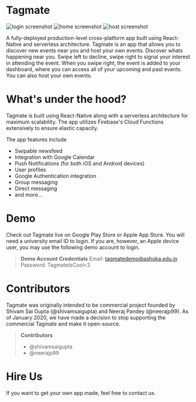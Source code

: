 
# Tagmate
![login screenshot](https://tagmateapp.com/gifs/login.gif)  ![home screenshot](https://tagmateapp.com/gifs/swipe1.gif) ![host screenshot](https://tagmateapp.com/gifs/host.gif)


A fully-deployed production-level cross-platform app built using React-Native and serverless architecture. Tagmate is an app that allows you to discover new events near you and host your own events. Discover whats happening near you. Swipe left to decline, swipe right to signal your interest in attending the event. When you swipe right, the event is added to your dashboard, where you can access all of your upcoming and past events. You can also host your own events. 

# What's under the hood?

Tagmate is built using React-Native along with a serverless architecture for maximum scalability. The app utilizes Firebase's Cloud Functions extensively to ensure elastic capacity. 

The app features include 

 - Swipable newsfeed
 - Integration with Google Calendar
 - Push Notifications (for both iOS and Android devices)
 - User profiles
 - Google Authentication integration
 - Group messaging
 - Direct messaging
 - and more...

# Demo

Check out Tagmate live on Google Play Store or Apple App Store. You will need a university email ID to login. If you are, however, an Apple device user, you may use the following demo account to login.

> **Demo Account Credentials**
> Email: tagmatedemo@ashoka.edu.in
> Password: TagmateIsCool<3


# Contributors

Tagmate was originally intended to be commercial project founded by Shivam Sai Gupta (@shivamsaigupta) and Neeraj Pandey (@neerajp99). As of January 2020, we have made a decision to stop supporting the commercial Tagmate and make it open-source.

> **Contributors**
>  - @shivamsaigupta
>  - @neerajp99

# Hire Us

If you want to get your own app made, feel free to contact us.
